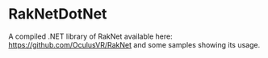 # RakNetDotNet
 A compiled .NET library of RakNet available here: https://github.com/OculusVR/RakNet and some samples showing its usage. 

